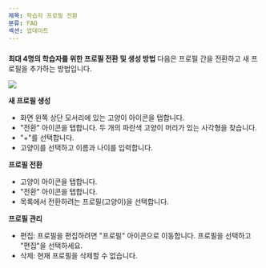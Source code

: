 ```yaml
---
제목: 학습자 프로필 전환
분류: FAQ
섹션: 업데이트
---
```

### 

**최대 4명의 학습자를 위한 프로필 전환 및 생성 방법** 
다음은 프로필 간을 전환하고 새 프로필을 추가하는 방법입니다.

![](https://help.Studycat.com/hc/article_attachments/32456628954137)

**새 프로필 생성**

* 화면 왼쪽 상단 모서리에 있는 고양이 아이콘을 탭합니다.
* "전환" 아이콘을 탭합니다. 두 개의 파란색 고양이 머리가 있는 사각형을 찾습니다.
* "\+"를 선택합니다.
* 고양이를 선택하고 이름과 나이를 입력합니다.

**프로필 전환**

* 고양이 아이콘을 탭합니다.
* "전환" 아이콘을 탭합니다.
* 목록에서 전환하려는 프로필(고양이)을 선택합니다.

**프로필 관리**

* 편집: 프로필을 편집하려면 "프로필" 아이콘으로 이동합니다. 프로필을 선택하고 "편집"을 선택하세요.
* 삭제: 현재 프로필을 삭제할 수 없습니다.